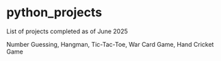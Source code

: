 # python_projects

List of projects completed as of June 2025

Number Guessing, 
Hangman, 
Tic-Tac-Toe, 
War Card Game, 
Hand Cricket Game
